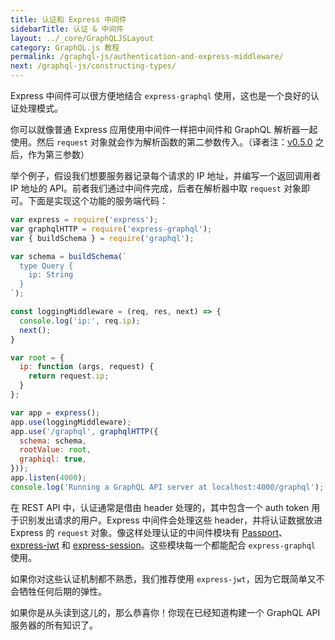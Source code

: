 ```yaml
---
title: 认证和 Express 中间件
sidebarTitle: 认证 & 中间件
layout: ../_core/GraphQLJSLayout
category: GraphQL.js 教程
permalink: /graphql-js/authentication-and-express-middleware/
next: /graphql-js/constructing-types/
---
```


Express 中间件可以很方便地结合 `express-graphql` 使用，这也是一个良好的认证处理模式。

你可以就像普通 Express 应用使用中间件一样把中间件和 GraphQL 解析器一起使用。然后 `request` 对象就会作为解析函数的第二参数传入。（译者注：[v0.5.0](https://github.com/graphql/graphql-js/releases/tag/v0.5.0) 之后，作为第三参数）

举个例子，假设我们想要服务器记录每个请求的 IP 地址，并编写一个返回调用者 IP 地址的 API。前者我们通过中间件完成，后者在解析器中取 `request` 对象即可。下面是实现这个功能的服务端代码：

```javascript
var express = require('express');
var graphqlHTTP = require('express-graphql');
var { buildSchema } = require('graphql');

var schema = buildSchema(`
  type Query {
    ip: String
  }
`);

const loggingMiddleware = (req, res, next) => {
  console.log('ip:', req.ip);
  next();
}

var root = {
  ip: function (args, request) {
    return request.ip;
  }
};

var app = express();
app.use(loggingMiddleware);
app.use('/graphql', graphqlHTTP({
  schema: schema,
  rootValue: root,
  graphiql: true,
}));
app.listen(4000);
console.log('Running a GraphQL API server at localhost:4000/graphql');
```

在 REST API 中，认证通常是借由 header 处理的，其中包含一个 auth token 用于识别发出请求的用户。Express 中间件会处理这些 header，并将认证数据放进 Express 的 `request` 对象。像这样处理认证的中间件模块有 [Passport](http://passportjs.org/)、 [express-jwt](https://github.com/auth0/express-jwt) 和 [express-session](https://github.com/expressjs/session)。这些模块每一个都能配合 `express-graphql` 使用。

如果你对这些认证机制都不熟悉，我们推荐使用 `express-jwt`，因为它既简单又不会牺牲任何后期的弹性。

如果你是从头读到这儿的，那么恭喜你！你现在已经知道构建一个 GraphQL API 服务器的所有知识了。
